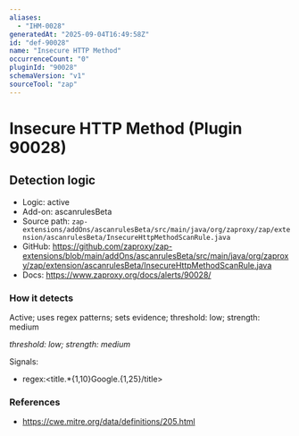 ```yaml
---
aliases:
  - "IHM-0028"
generatedAt: "2025-09-04T16:49:58Z"
id: "def-90028"
name: "Insecure HTTP Method"
occurrenceCount: "0"
pluginId: "90028"
schemaVersion: "v1"
sourceTool: "zap"
---
```


# Insecure HTTP Method (Plugin 90028)

## Detection logic

- Logic: active
- Add-on: ascanrulesBeta
- Source path: `zap-extensions/addOns/ascanrulesBeta/src/main/java/org/zaproxy/zap/extension/ascanrulesBeta/InsecureHttpMethodScanRule.java`
- GitHub: https://github.com/zaproxy/zap-extensions/blob/main/addOns/ascanrulesBeta/src/main/java/org/zaproxy/zap/extension/ascanrulesBeta/InsecureHttpMethodScanRule.java
- Docs: https://www.zaproxy.org/docs/alerts/90028/

### How it detects

Active; uses regex patterns; sets evidence; threshold: low; strength: medium

_threshold: low; strength: medium_

Signals:
- regex:<title.*{1,10}Google.{1,25}/title>

### References
- https://cwe.mitre.org/data/definitions/205.html

